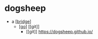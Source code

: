 # dogsheep

- a [[bridge]]
  - [[go]] [[git]]
    - [[git]] https://dogsheep.github.io/


[//begin]: # "Autogenerated link references for markdown compatibility"
[bridge]: bridge "Bridge"
[go]: go "Go"
[//end]: # "Autogenerated link references"